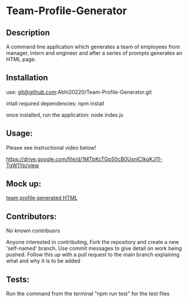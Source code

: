 # Team-Profile-Generator

## Description
A command line application which generates a team of employees from manager, intern and engineer and after a series of prompts generates an HTML page.

## Installation

use:
git@github.com:Abhi20220/Team-Profile-Generator.git

intall required dependencies:
npm install

once installed, run the application:
node index.js

## Usage:
Please see instructional video below!

https://drive.google.com/file/d/1MTbKcTGpS0cB0UsnICIkgKJ11-TgW1Yp/view

## Mock up:
[team profile generated HTML](./Assets/Images/team%20profile%20homepage.jpg)

## Contributors:
No known contribuors

Anyone interested in contributing, Fork the repository and create a new 'self-named' branch. Use commit messages to give  detail on work being pushed. Follow this up with a pull request to the main branch explaining what and why it is to be added

## Tests:
Run the command from the terminal "npm run test" for the test files
